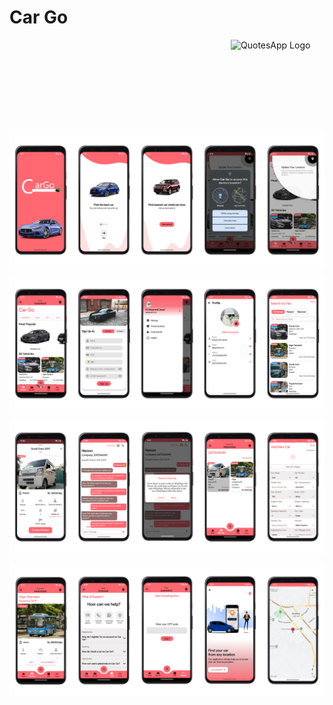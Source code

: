 # Car Go

<img alt = "QuotesApp Logo" src="https://github.com/user-attachments/assets/40d52e29-bffc-49f2-9a25-311d63d0706b" height="150px" width="150px" align="right"/>

![Car Go UI-1](https://raw.githubusercontent.com/HaroonBsf/CarGo-RentalServiceApp/master/images/Car%20Go%20UI-1.png?token=GHSAT0AAAAAACV2F7UGNLMPQ7BNQDTOJLKGZWUTJ7Q)

![Car Go UI-2](https://raw.githubusercontent.com/HaroonBsf/CarGo-RentalServiceApp/master/images/Car%20Go%20UI-2.png?token=GHSAT0AAAAAACV2F7UGUWGSAAQXW6EWPHR2ZWUTSFA)

![Car Go UI-3](https://raw.githubusercontent.com/HaroonBsf/CarGo-RentalServiceApp/master/images/Car%20Go%20UI-3.png?token=GHSAT0AAAAAACV2F7UH365CESQFMKV4NYYYZWUTQQA)

![Car Go UI-4](https://raw.githubusercontent.com/HaroonBsf/CarGo-RentalServiceApp/master/images/Car%20Go%20UI-4.png?token=GHSAT0AAAAAACV2F7UGJAJNKPSJ6TQQCE6QZWUTSXA)


